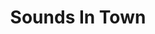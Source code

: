 ---
title: Sounds In Town
slug: play_perform_bingley
image: helps5.jpg
order: 5
short-description: "Volunteers are needed for a new group that wants to give amateur
  musicians the chance to perform in a friendly supportive setting.   \n"
description: "Volunteers are needed for a new group that wants to give amateur musicians
  the chance to perform in a friendly supportive setting, with an emphasis on instruments
  that you might associate with an orchestra.  \n\nA similar opportunity can be found
  at the Bradford Music Club\n\nWe're calling it [Sounds In Town]({% link sounds_in_town.md
  %}).\n\n<h3>Going Forward</h3>\n\nWe think that music groups could host each event,
  as part of their normal routine. i.e.on the same day/evening that they rehearse.\n\n<strong>The
  idea is to:</strong> \nProvide an appreciative sympathetic audience\nNot expect
  performances to be 'professional'\nBe a mix of musicians and non-performing audience\nHave
  a half time break so people can chat and mingle\n\nPerformers would maybe:\n\nBe
  the pupils of music teachers\nCome from along the Aire Valley\nBe of any standard
  \ - we would welcome learners\n\nWe would need:\nA room with a good piano\n(4 -
  6) People to organise the group/events\nA good MC (Master of Ceremonies) or host\nPeople
  to volunteer their help\nA regular evening(?) meeting time (7 -9?) and day (Monday?)\n\nSome
  places that might have a room and a piano:\nCottingley Primary\nBeckfoot school\nLittle
  Theatre\nChurch House (\nCullingworth Village Hall\nSt Aidens Church, Crossflatts\n\nOther
  notes\nThe Bradford Music Club is based around pre-booked 10 minute slots. There
  is a Leeds group that does a similar thing where auditions are required. Those in
  the room discussing the initial idea did not like the idea of auditions.\n\nThere
  would be a cost to rent a space. Perhaps anyone that attends could pay a small amount
  to cover the cost. Spaces seem to be available from £13 - £20 per hour. We have
  a list of meeting spaces, with some idea of costs, that was collated in the last
  year.\n\nTASKS\nFind a group of people to do the work on this. If you are interested,
  or just want to find out more, please let us know at info@bingleymusictown.org.uk\n\nFind
  places that might have a room and a piano. Can you check our list above, or suggest
  somewhere else? Can you turn this into a list of Pro's and Con's for each venue?\n\nFind
  some people that might want to perform. Are you interested, do you know someone
  who might be? Let us know and we'll keep a list of people and their contact details.\n\nFind
  some people that might volunteer to help at events, even though they may not want
  to be more involved. Would you volunteer at an event to setup the room, meet and
  greet people, organise a performance running order, etc\n"
permalink: "/help/play_perform_bingley.html"
layout: help_page
---